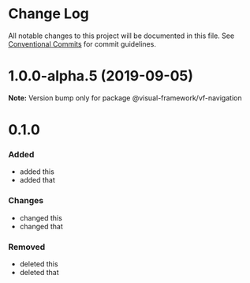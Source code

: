 # Change Log

All notable changes to this project will be documented in this file.
See [Conventional Commits](https://conventionalcommits.org) for commit guidelines.

# 1.0.0-alpha.5 (2019-09-05)

**Note:** Version bump only for package @visual-framework/vf-navigation





# 0.1.0

### Added
- added this
- added that

### Changes

- changed this
- changed that

### Removed

- deleted this
- deleted that

